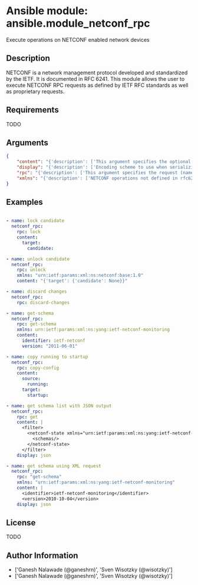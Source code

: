 # Ansible module: ansible.module_netconf_rpc


Execute operations on NETCONF enabled network devices

## Description

NETCONF is a network management protocol developed and standardized by the IETF. It is documented in RFC 6241.
This module allows the user to execute NETCONF RPC requests as defined by IETF RFC standards as well as proprietary requests.

## Requirements

TODO

## Arguments

``` json
{
    "content": "{'description': ['This argument specifies the optional request content (all RPC attributes). The I(content) value can either be provided as XML formatted string or as dictionary.']}",
    "display": "{'description': ['Encoding scheme to use when serializing output from the device. The option I(json) will serialize the output as JSON data. If the option value is I(json) it requires jxmlease to be installed on control node. The option I(pretty) is similar to received XML response but is using human readable format (spaces, new lines). The option value I(xml) is similar to received XML response but removes all XML namespaces.'], 'choices': ['json', 'pretty', 'xml']}",
    "rpc": "{'description': ['This argument specifies the request (name of the operation) to be executed on the remote NETCONF enabled device.']}",
    "xmlns": "{'description': ['NETCONF operations not defined in rfc6241 typically require the appropriate XML namespace to be set. In the case the I(request) option is not already provided in XML format, the namespace can be defined by the I(xmlns) option.']}",
}
```

## Examples


``` yaml

- name: lock candidate
  netconf_rpc:
    rpc: lock
    content:
      target:
        candidate:

- name: unlock candidate
  netconf_rpc:
    rpc: unlock
    xmlns: "urn:ietf:params:xml:ns:netconf:base:1.0"
    content: "{'target': {'candidate': None}}"

- name: discard changes
  netconf_rpc:
    rpc: discard-changes

- name: get-schema
  netconf_rpc:
    rpc: get-schema
    xmlns: urn:ietf:params:xml:ns:yang:ietf-netconf-monitoring
    content:
      identifier: ietf-netconf
      version: "2011-06-01"

- name: copy running to startup
  netconf_rpc:
    rpc: copy-config
    content:
      source:
        running:
      target:
        startup:

- name: get schema list with JSON output
  netconf_rpc:
    rpc: get
    content: |
      <filter>
        <netconf-state xmlns="urn:ietf:params:xml:ns:yang:ietf-netconf-monitoring">
          <schemas/>
        </netconf-state>
      </filter>
    display: json

- name: get schema using XML request
  netconf_rpc:
    rpc: "get-schema"
    xmlns: "urn:ietf:params:xml:ns:yang:ietf-netconf-monitoring"
    content: |
      <identifier>ietf-netconf-monitoring</identifier>
      <version>2010-10-04</version>
    display: json

```

## License

TODO

## Author Information
  - ['Ganesh Nalawade (@ganeshrn)', 'Sven Wisotzky (@wisotzky)']
  - ['Ganesh Nalawade (@ganeshrn)', 'Sven Wisotzky (@wisotzky)']
